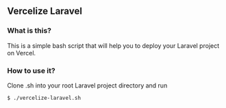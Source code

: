 ## Vercelize Laravel

### What is this?
This is a simple bash script that will help you to deploy your Laravel project on Vercel.

### How to use it?

Clone .sh into your root Laravel project directory and run

```$ ./vercelize-laravel.sh```